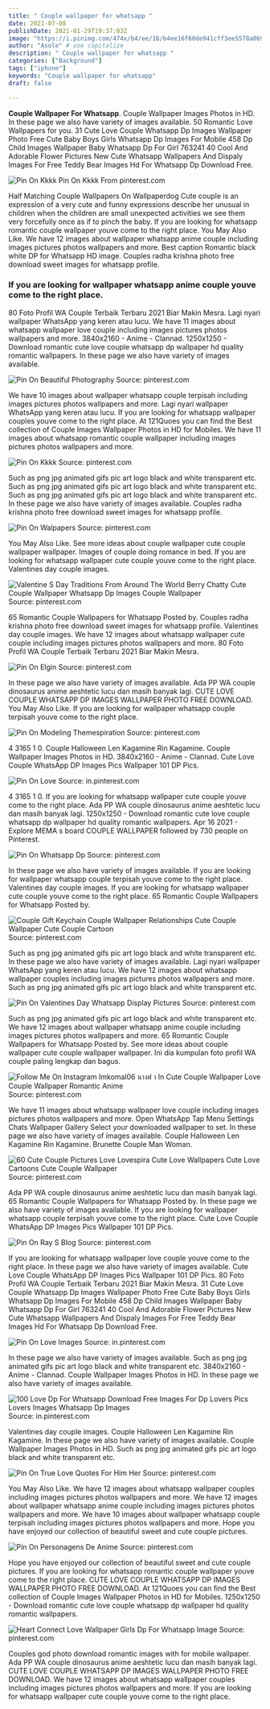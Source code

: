 ```yaml
---
title: " Couple wallpaper for whatsapp "
date: 2021-07-08
publishDate: 2021-01-29T19:37:03Z
image: "https://i.pinimg.com/474x/b4/ee/16/b4ee16f60de941cff3ee5578a0696ee5.jpg"
author: "Asole" # use capitalize
description: " Couple wallpaper for whatsapp "
categories: ["Background"]
tags: ["iphone"]
keywords: "Couple wallpaper for whatsapp"
draft: false

---
```



**Couple Wallpaper For Whatsapp**. Couple Wallpaper Images Photos in HD. In these page we also have variety of images available. 50 Romantic Love Wallpapers for you. 31 Cute Love Couple Whatsapp Dp Images Wallpaper Photo Free Cute Baby Boys Girls Whatsapp Dp Images For Mobile 458 Dp Child Images Wallpaper Baby Whatsapp Dp For Girl 763241 40 Cool And Adorable Flower Pictures New Cute Whatsapp Wallpapers And Dispaly Images For Free Teddy Bear Images Hd For Whatsapp Dp Download Free.

![Pin On Kkkk](https://i.pinimg.com/originals/5a/0d/13/5a0d139ccb75c01c837a44141512aa97.jpg "Pin On Kkkk")
Pin On Kkkk From pinterest.com


Half Matching Couple Wallpapers On Wallpaperdog Cute couple is an expression of a very cute and funny expressions describe her unusual in children when the children are small unexpected activities we see them very forcefully once as if to pinch the baby. If you are looking for whatsapp romantic couple wallpaper youve come to the right place. You May Also Like. We have 12 images about wallpaper whatsapp anime couple including images pictures photos wallpapers and more. Best caption Romantic black white DP for Whatsapp HD image. Couples radha krishna photo free download sweet images for whatsapp profile.

### If you are looking for wallpaper whatsapp anime couple youve come to the right place.

80 Foto Profil WA Couple Terbaik Terbaru 2021 Biar Makin Mesra. Lagi nyari wallpaper WhatsApp yang keren atau lucu. We have 11 images about whatsapp wallpaper love couple including images pictures photos wallpapers and more. 3840x2160 - Anime - Clannad. 1250x1250 - Download romantic cute love couple whatsapp dp wallpaper hd quality romantic wallpapers. In these page we also have variety of images available.


![Pin On Beautiful Photography](https://i.pinimg.com/originals/45/97/14/459714015bdccb042748a1b92ea0e6c4.jpg "Pin On Beautiful Photography")
Source: pinterest.com

We have 10 images about wallpaper whatsapp couple terpisah including images pictures photos wallpapers and more. Lagi nyari wallpaper WhatsApp yang keren atau lucu. If you are looking for whatsapp wallpaper couples youve come to the right place. At 121Quoes you can find the Best collection of Couple Images Wallpaper Photos in HD for Mobiles. We have 11 images about whatsapp romantic couple wallpaper including images pictures photos wallpapers and more.

![Pin On Kkkk](https://i.pinimg.com/originals/5a/0d/13/5a0d139ccb75c01c837a44141512aa97.jpg "Pin On Kkkk")
Source: pinterest.com

Such as png jpg animated gifs pic art logo black and white transparent etc. Such as png jpg animated gifs pic art logo black and white transparent etc. Such as png jpg animated gifs pic art logo black and white transparent etc. In these page we also have variety of images available. Couples radha krishna photo free download sweet images for whatsapp profile.

![Pin On Walpapers](https://i.pinimg.com/736x/4b/f4/cc/4bf4cc861e3a265da6a30c488c9eda1d.jpg "Pin On Walpapers")
Source: pinterest.com

You May Also Like. See more ideas about couple wallpaper cute couple wallpaper wallpaper. Images of couple doing romance in bed. If you are looking for whatsapp wallpaper cute couple youve come to the right place. Valentines day couple images.

![Valentine S Day Traditions From Around The World Berry Chatty Cute Couple Wallpaper Whatsapp Dp Images Couple Wallpaper](https://i.pinimg.com/originals/24/b3/bc/24b3bcc5c9567fa76f178d95961b4429.jpg "Valentine S Day Traditions From Around The World Berry Chatty Cute Couple Wallpaper Whatsapp Dp Images Couple Wallpaper")
Source: pinterest.com

65 Romantic Couple Wallpapers for Whatsapp Posted by. Couples radha krishna photo free download sweet images for whatsapp profile. Valentines day couple images. We have 12 images about whatsapp wallpaper cute couple including images pictures photos wallpapers and more. 80 Foto Profil WA Couple Terbaik Terbaru 2021 Biar Makin Mesra.

![Pin On Elgin](https://i.pinimg.com/originals/cf/05/fb/cf05fb2edf2b24bf752376a7e60b8bd8.jpg "Pin On Elgin")
Source: pinterest.com

In these page we also have variety of images available. Ada PP WA couple dinosaurus anime aeshtetic lucu dan masih banyak lagi. CUTE LOVE COUPLE WHATSAPP DP IMAGES WALLPAPER PHOTO FREE DOWNLOAD. You May Also Like. If you are looking for wallpaper whatsapp couple terpisah youve come to the right place.

![Pin On Modeling Themespiration](https://i.pinimg.com/236x/06/af/de/06afde5c348feff81298cc0d48bb406a.jpg "Pin On Modeling Themespiration")
Source: pinterest.com

4 3165 1 0. Couple Halloween Len Kagamine Rin Kagamine. Couple Wallpaper Images Photos in HD. 3840x2160 - Anime - Clannad. Cute Love Couple WhatsApp DP Images Pics Wallpaper 101 DP Pics.

![Pin On Love](https://i.pinimg.com/originals/10/36/34/103634df2daef5ce33ec8ee84c031541.png "Pin On Love")
Source: in.pinterest.com

4 3165 1 0. If you are looking for whatsapp wallpaper cute couple youve come to the right place. Ada PP WA couple dinosaurus anime aeshtetic lucu dan masih banyak lagi. 1250x1250 - Download romantic cute love couple whatsapp dp wallpaper hd quality romantic wallpapers. Apr 16 2021 - Explore MEMA s board COUPLE WALLPAPER followed by 730 people on Pinterest.

![Pin On Whatsapp Dp](https://i.pinimg.com/736x/b7/d3/52/b7d35246cc15445b65037c475e70089b.jpg "Pin On Whatsapp Dp")
Source: pinterest.com

In these page we also have variety of images available. If you are looking for wallpaper whatsapp couple terpisah youve come to the right place. Valentines day couple images. If you are looking for whatsapp wallpaper cute couple youve come to the right place. 65 Romantic Couple Wallpapers for Whatsapp Posted by.

![Couple Gift Keychain Couple Wallpaper Relationships Cute Couple Wallpaper Cute Couple Cartoon](https://i.pinimg.com/originals/12/fe/b0/12feb02b7ea4f7b3c7e8449be7efeb30.jpg "Couple Gift Keychain Couple Wallpaper Relationships Cute Couple Wallpaper Cute Couple Cartoon")
Source: pinterest.com

Such as png jpg animated gifs pic art logo black and white transparent etc. In these page we also have variety of images available. Lagi nyari wallpaper WhatsApp yang keren atau lucu. We have 12 images about whatsapp wallpaper couples including images pictures photos wallpapers and more. Such as png jpg animated gifs pic art logo black and white transparent etc.

![Pin On Valentines Day Whatsapp Display Pictures](https://i.pinimg.com/736x/d6/eb/ae/d6ebae0bf2ba418f07f5723ac22c860d.jpg "Pin On Valentines Day Whatsapp Display Pictures")
Source: pinterest.com

Such as png jpg animated gifs pic art logo black and white transparent etc. We have 12 images about wallpaper whatsapp anime couple including images pictures photos wallpapers and more. 65 Romantic Couple Wallpapers for Whatsapp Posted by. See more ideas about couple wallpaper cute couple wallpaper wallpaper. Ini dia kumpulan foto profil WA couple paling lengkap dan bagus.

![Follow Me On Instagram Imkomal06 นางฟ า In Cute Couple Wallpaper Love Couple Wallpaper Romantic Anime](https://i.pinimg.com/originals/70/26/36/702636a6b405e65aa92f58aa787cad1a.jpg "Follow Me On Instagram Imkomal06 นางฟ า In Cute Couple Wallpaper Love Couple Wallpaper Romantic Anime")
Source: pinterest.com

We have 11 images about whatsapp wallpaper love couple including images pictures photos wallpapers and more. Open WhatsApp Tap Menu Settings Chats Wallpaper Gallery Select your downloaded wallpaper to set. In these page we also have variety of images available. Couple Halloween Len Kagamine Rin Kagamine. Brunette Couple Man Woman.

![60 Cute Couple Pictures Love Lovespira Cute Love Wallpapers Cute Love Cartoons Cute Couple Wallpaper](https://i.pinimg.com/564x/93/5b/94/935b945dc736bbc46a623f37b277b00f.jpg "60 Cute Couple Pictures Love Lovespira Cute Love Wallpapers Cute Love Cartoons Cute Couple Wallpaper")
Source: pinterest.com

Ada PP WA couple dinosaurus anime aeshtetic lucu dan masih banyak lagi. 65 Romantic Couple Wallpapers for Whatsapp Posted by. In these page we also have variety of images available. If you are looking for wallpaper whatsapp couple terpisah youve come to the right place. Cute Love Couple WhatsApp DP Images Pics Wallpaper 101 DP Pics.

![Pin On Ray S Blog](https://i.pinimg.com/736x/d6/62/e4/d662e4fda9bde736d80ce160fefd6996.jpg "Pin On Ray S Blog")
Source: pinterest.com

If you are looking for whatsapp wallpaper love couple youve come to the right place. In these page we also have variety of images available. Cute Love Couple WhatsApp DP Images Pics Wallpaper 101 DP Pics. 80 Foto Profil WA Couple Terbaik Terbaru 2021 Biar Makin Mesra. 31 Cute Love Couple Whatsapp Dp Images Wallpaper Photo Free Cute Baby Boys Girls Whatsapp Dp Images For Mobile 458 Dp Child Images Wallpaper Baby Whatsapp Dp For Girl 763241 40 Cool And Adorable Flower Pictures New Cute Whatsapp Wallpapers And Dispaly Images For Free Teddy Bear Images Hd For Whatsapp Dp Download Free.

![Pin On Love Images](https://i.pinimg.com/736x/0b/7d/7c/0b7d7c24b61441cd60259d484c115369.jpg "Pin On Love Images")
Source: in.pinterest.com

In these page we also have variety of images available. Such as png jpg animated gifs pic art logo black and white transparent etc. 3840x2160 - Anime - Clannad. Couple Wallpaper Images Photos in HD. In these page we also have variety of images available.

![100 Love Dp For Whatsapp Download Free Images For Dp Lovers Pics Lovers Images Whatsapp Dp Images](https://i.pinimg.com/originals/22/5a/41/225a41249b28af30e2119ad8d4eb2dbd.png "100 Love Dp For Whatsapp Download Free Images For Dp Lovers Pics Lovers Images Whatsapp Dp Images")
Source: in.pinterest.com

Valentines day couple images. Couple Halloween Len Kagamine Rin Kagamine. In these page we also have variety of images available. Couple Wallpaper Images Photos in HD. Such as png jpg animated gifs pic art logo black and white transparent etc.

![Pin On True Love Quotes For Him Her](https://i.pinimg.com/474x/79/6c/03/796c037b7cfd56fc6f324b53f21efe4c.jpg "Pin On True Love Quotes For Him Her")
Source: pinterest.com

You May Also Like. We have 12 images about whatsapp wallpaper couples including images pictures photos wallpapers and more. We have 12 images about wallpaper whatsapp anime couple including images pictures photos wallpapers and more. We have 10 images about wallpaper whatsapp couple terpisah including images pictures photos wallpapers and more. Hope you have enjoyed our collection of beautiful sweet and cute couple pictures.

![Pin On Personagens De Anime](https://i.pinimg.com/564x/30/cf/6f/30cf6f4cc7f582df837be14cf59a0f94.jpg "Pin On Personagens De Anime")
Source: pinterest.com

Hope you have enjoyed our collection of beautiful sweet and cute couple pictures. If you are looking for whatsapp romantic couple wallpaper youve come to the right place. CUTE LOVE COUPLE WHATSAPP DP IMAGES WALLPAPER PHOTO FREE DOWNLOAD. At 121Quoes you can find the Best collection of Couple Images Wallpaper Photos in HD for Mobiles. 1250x1250 - Download romantic cute love couple whatsapp dp wallpaper hd quality romantic wallpapers.

![Heart Connect Love Wallpaper Girls Dp For Whatsapp Image](https://i.pinimg.com/474x/b4/ee/16/b4ee16f60de941cff3ee5578a0696ee5.jpg "Heart Connect Love Wallpaper Girls Dp For Whatsapp Image")
Source: pinterest.com

Couples god photo download romantic images with for mobile wallpaper. Ada PP WA couple dinosaurus anime aeshtetic lucu dan masih banyak lagi. CUTE LOVE COUPLE WHATSAPP DP IMAGES WALLPAPER PHOTO FREE DOWNLOAD. We have 12 images about whatsapp wallpaper couples including images pictures photos wallpapers and more. If you are looking for whatsapp wallpaper cute couple youve come to the right place.

